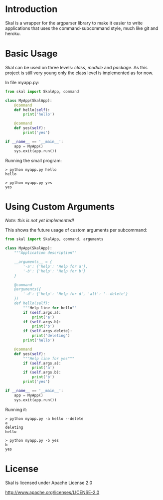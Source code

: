 Introduction
============
Skal is a wrapper for the argparser library to make it easier to write
applications that uses the command-subcommand style, much like git and
heroku.

Basic Usage
===========
Skal can be used on three levels: *class*, *module* and *package*. As this
project is still very young only the class level is implemented as for now.

In file myapp.py:
```python
from skal import SkalApp, command

class MyApp(SkalApp):
    @command
    def hello(self):
        print('hello')

    @command
    def yes(self):
        print('yes')

if __name__ == '__main__':
    app = MyApp()
    sys.exit(app.run())
```

Running the small program:
```
> python myapp.py hello
hello

> python myapp.py yes
yes
```

Using Custom Arguments
======================
*Note: this is not yet implemented!*

This shows the future usage of custom arguments per subcommand:
```python
from skal import SkalApp, command, arguments

class MyApp(SkalApp):
    """Application description""

    __arguments__ = {
        '-a': {'help': 'Help for a'},
        '-b': {'help': 'Help for b'}
    }

    @command
    @arguments({
        '-d': {'help': 'Help for d', 'alt': '--delete'}
    })
    def hello(self):
        """Help line for hello""
        if (self.args.a):
            print('a')
        if (self.args.b):
            print('b')
        if (self.args.delete):
            print('deleting')
        print('hello')

    @command
    def yes(self):
        """Help line for yes"""
        if (self.args.a):
            print('a')
        if (self.args.b):
            print('b')
        print('yes')

if __name__ == '__main__':
    app = MyApp()
    sys.exit(app.run())
```

Running it:
```
> python myapp.py -a hello --delete
a
deleting
hello

> python myapp.py -b yes
b
yes
```

License
=======
Skal is licensed under Apache License 2.0

http://www.apache.org/licenses/LICENSE-2.0

